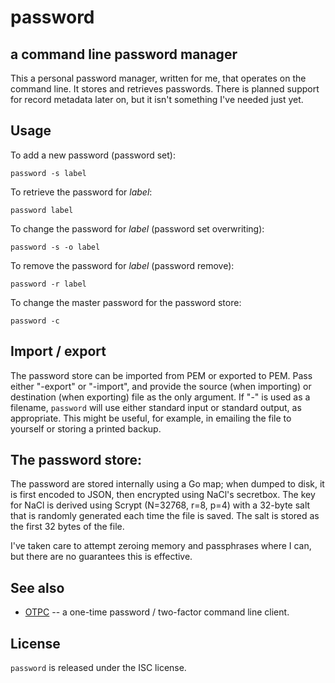 # password
## a command line password manager

This a personal password manager, written for me, that operates on the
command line. It stores and retrieves passwords. There is planned
support for record metadata later on, but it isn't something I've
needed just yet.

## Usage

To add a new password (password set):

```
password -s label
```

To retrieve the password for *label*:

```
password label
```

To change the password for *label* (password set overwriting):

```
password -s -o label
```

To remove the password for *label* (password remove):

```
password -r label
```

To change the master password for the password store:

```
password -c
```


## Import / export

The password store can be imported from PEM or exported to PEM. Pass
either "-export" or "-import", and provide the source (when importing)
or destination (when exporting) file as the only argument. If "-" is
used as a filename, `password` will use either standard input or
standard output, as appropriate. This might be useful, for example, in
emailing the file to yourself or storing a printed backup.


## The password store:

The password are stored internally using a Go map; when dumped to
disk, it is first encoded to JSON, then encrypted using NaCl's
secretbox. The key for NaCl is derived using Scrypt (N=32768, r=8,
p=4) with a 32-byte salt that is randomly generated each time the
file is saved. The salt is stored as the first 32 bytes of the file.

I've taken care to attempt zeroing memory and passphrases where I can,
but there are no guarantees this is effective.

## See also

* [OTPC](https://github.com/kisom/otpc) -- a one-time password /
  two-factor command line client.


## License

`password` is released under the ISC license.
